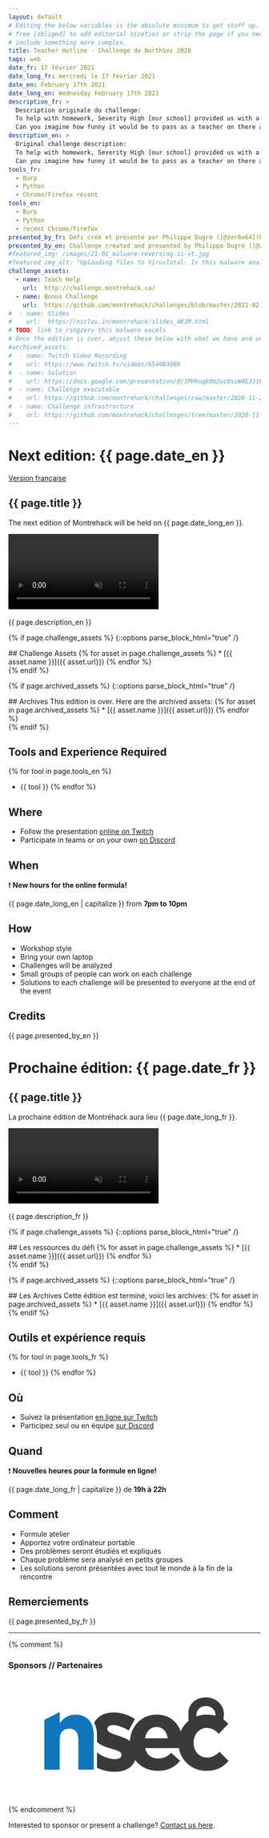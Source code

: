 ```yaml
---
layout: default
# Editing the below variables is the absolute minimum to get stuff up. Feel
# free [obliged] to add editorial niceties or strip the page if you need to
# include something more complex.
title: Teacher Hotline - Challenge de NorthSec 2020
tags: web
date_fr: 17 février 2021
date_long_fr: mercredi le 17 février 2021
date_en: February 17th 2021
date_long_en: Wednesday February 17th 2021
description_fr: >
  Description originale du challenge:
  To help with homework, Severity High [our school] provided us with a st00pid hotline.
  Can you imagine how funny it would be to pass as a teacher on there and troll other students?
description_en: >
  Original challenge description:
  To help with homework, Severity High [our school] provided us with a st00pid hotline.
  Can you imagine how funny it would be to pass as a teacher on there and troll other students?
tools_fr: 
  - Burp
  - Python
  - Chrome/Firefox récent
tools_en: 
  - Burp
  - Python
  - recent Chrome/Firefox
presented_by_fr: Défi créé et présenté par Philippe Dugré ([@zer0x64](https://github.com/zer0x64/)) dans le cadre de [NorthSec 2020 CTF](https://nsec.io/)
presented_by_en: Challenge created and presented by Philippe Dugré ([@zer0x64](https://github.com/zer0x64/)) for [NorthSec 2020 CTF](https://nsec.io/)
#featured_img: /images/21-01_malware-reversing-is-vt.jpg
#featured_img_alt: "Uploading files to VirusTotal: Is this malware analysis?"
challenge_assets:
  - name: Teach Help
    url:  http://challenge.montrehack.ca/
  - name: Bonus Challenge
    url:  https://github.com/montrehack/challenges/blob/master/2021-02-17_teacher-hotline/challenge/bonus-essay_final.txt
#  - name: Slides
#    url:  https://niclov.in/montrehack/slides_4KJM.html
# TODO: link to ringzero this malware excels
# Once the edition is over, adjust these below with what we have and uncomment
#archived_assets:
#  - name: Twitch Video Recording
#    url: https://www.twitch.tv/videos/654083008
#  - name: Solution
#    url: https://docs.google.com/presentation/d/1PHkuqk0m2ucOsoW4E331F965g9PFOz75Ci5-RLQpGAM/edit#slide=id.g89ba1ca4f6_0_211
#  - name: Challenge executable
#    url: https://github.com/montrehack/challenges/raw/master/2020-11-25_defcon-b3s23/challenge/b3s23
#  - name: Challenge infrastructure
#    url: https://github.com/montrehack/challenges/tree/master/2020-11-25_defcon-b3s23/
---
```


# Next edition: {{ page.date_en }}

[Version française](#french)

## {{ page.title }}

The next edition of Montrehack will be held on {{ page.date_long_en }}.

<video muted autoplay loop>
    <source src="/images/21-02_nsec-hunt-web-wasm.mp4" type="video/mp4">
</video>

{{ page.description_en }}

{% if page.challenge_assets %}
{::options parse_block_html="true" /}
<div class="assets">
## Challenge Assets
{% for asset in page.challenge_assets %}
* [{{ asset.name }}]({{ asset.url}})
{% endfor %}
</div>
{% endif %}

{% if page.archived_assets %}
{::options parse_block_html="true" /}
<div class="archives">
## Archives
This edition is over. Here are the archived assets:
{% for asset in page.archived_assets %}
* [{{ asset.name }}]({{ asset.url}})
{% endfor %}
</div>
{% endif %}

## Tools and Experience Required

{% for tool in page.tools_en %}
* {{ tool }}
{% endfor %}

## Where

* Follow the presentation [online on Twitch](https://twitch.tv/montrehack/)
* Participate in teams or on your own [on Discord](https://discord.gg/4qfFwPX)

## When

:heavy_exclamation_mark: **New hours for the online formula!**

{{ page.date_long_en | capitalize }} from **7pm to 10pm**

## How

* Workshop style
* Bring your own laptop
* Challenges will be analyzed
* Small groups of people can work on each challenge
* Solutions to each challenge will be presented to everyone at the end of the event

## Credits

{{ page.presented_by_en }}


<a id="french"></a>
# Prochaine édition: {{ page.date_fr }}

## {{ page.title }}

La prochaine édition de Montréhack aura lieu {{ page.date_long_fr }}.

<video muted autoplay loop>
    <source src="/images/21-02_nsec-hunt-web-wasm.mp4" type="video/mp4">
</video>

{{ page.description_fr }}

{% if page.challenge_assets %}
{::options parse_block_html="true" /}
<div class="assets">
## Les ressources du défi
{% for asset in page.challenge_assets %}
* [{{ asset.name }}]({{ asset.url}})
{% endfor %}
</div>
{% endif %}

{% if page.archived_assets %}
{::options parse_block_html="true" /}
<div class="archives">
## Les Archives
Cette édition est terminé, voici les archives:
{% for asset in page.archived_assets %}
* [{{ asset.name }}]({{ asset.url}})
{% endfor %}
</div>
{% endif %}

## Outils et expérience requis

{% for tool in page.tools_fr %}
* {{ tool }}
{% endfor %}

## Où

* Suivez la présentation [en ligne sur Twitch](https://twitch.tv/montrehack/)
* Participez seul ou en équipe [sur Discord](https://discord.gg/4qfFwPX)

## Quand

:heavy_exclamation_mark: **Nouvelles heures pour la formule en ligne!**

{{ page.date_long_fr | capitalize }} de **19h à 22h**

## Comment

* Formule atelier
* Apportez votre ordinateur portable
* Des problèmes seront étudiés et expliqués
* Chaque problème sera analysé en petits groupes
* Les solutions seront présentées avec tout le monde à la fin de la rencontre

## Remerciements

{{ page.presented_by_fr }}



<hr/>

{% comment %}
### Sponsors // Partenaires

[![NorthSec](/images/nsec_logo.png)](https://nsec.io/)
{% endcomment %}

Interested to sponsor or present a challenge? [Contact us here](https://docs.google.com/forms/d/e/1FAIpQLSecc0vfe3pIwMJjIBCYW4G43ZwtagwVESu_qHKnglnBc3R3ww/viewform?usp=sf_link).
